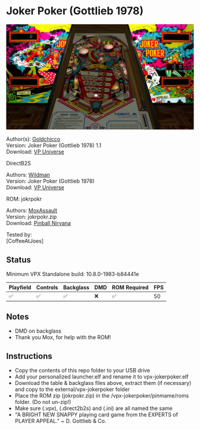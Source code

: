 # Joker Poker (Gottlieb 1978)

![Table Preview](../../images/vpx-jokerpoker.jpg)

Author(s): [Goldchicco](https://vpuniverse.com/profile/23579-goldchicco/)  
Version:  Joker Poker (Gottlieb 1978) 1.1  
Download:  [VP Universe](https://vpuniverse.com/files/file/7507-joker-poker-gottlieb-1978/)

DirectB2S

Authors: [Wildman](https://vpuniverse.com/profile/5-wildman/)  
Version: Joker Poker (Gottlieb 1978)  
Download: [VP Universe](https://vpuniverse.com/files/file/3152-joker-poker-gottlieb-1978/)

ROM:  jokrpokr

Authors: [MoxAssault](https://pinballnirvana.com/forums/members/moxassault.47593/)  
Version: jokrpokr.zip  
Download: [Pinball Nirvana](https://pinballnirvana.com/forums/resources/jokrpokr-zip.8427/)

Tested by:  
[CoffeeAtJoes]

## Status 

Minimum VPX Standalone build: 10.8.0-1983-b84441e

| Playfield | Controls | Backglass | DMD | ROM Required | FPS | 
|-----------|----------|-----------|-----|--------------|-----|
| :white_check_mark: | :white_check_mark: | :white_check_mark: | :x: | :white_check_mark: | 50 |

## Notes

- DMD on backglass
- Thank you Mox, for help with the ROM!

## Instructions

- Copy the contents of this repo folder to your USB drive
- Add your personalized launcher.elf and rename it to vpx-jokerpoker.elf
- Download the table & backglass files above, extract them (if necessary) and copy to the external/vpx-jokerpoker folder
- Place the ROM zip (jokrpokr.zip) in the /vpx-jokerpoker/pinmame/roms folder. (Do not un-zip!)
- Make sure (.vpx), (.direct2b2s) and (.ini) are all named the same
- "A BRIGHT NEW SNAPPY playing card game from the EXPERTS of PLAYER APPEAL." ~ D. Gottlieb & Co.

